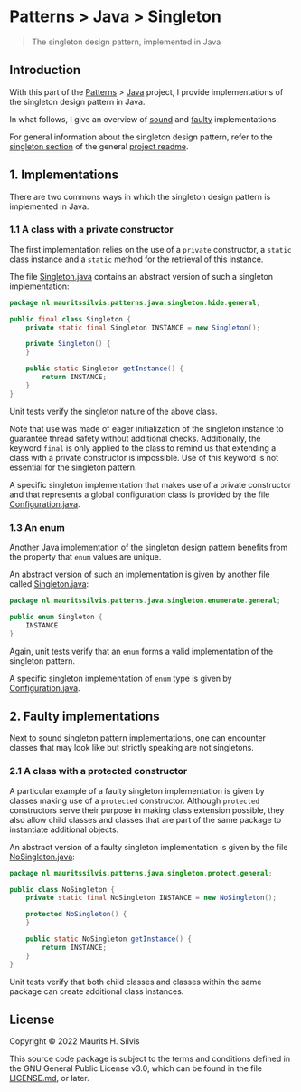# Patterns > Java > Singleton

> The singleton design pattern, implemented in Java

## Introduction

With this part of the [Patterns](https://github.com/mauritssilvis/patterns) > [Java](../../../../../../../..) project, I provide implementations of the singleton design pattern in Java.

In what follows, I give an overview of [sound](#1-implementations) and [faulty](#2-faulty-implementations) implementations.

For general information about the singleton design pattern, refer to the [singleton section](../../../../../../../../../README.md#311-singleton) of the general [project readme](../../../../../../../../../README.md).

## 1. Implementations

There are two commons ways in which the singleton design pattern is implemented in Java.

### 1.1 A class with a private constructor

The first implementation relies on the use of a `private` constructor, a `static` class instance and a `static` method for the retrieval of this instance.

The file [Singleton.java](hide/general/Singleton.java) contains an abstract version of such a singleton implementation:

```java
package nl.mauritssilvis.patterns.java.singleton.hide.general;

public final class Singleton {
    private static final Singleton INSTANCE = new Singleton();

    private Singleton() {
    }

    public static Singleton getInstance() {
        return INSTANCE;
    }
}
```

Unit tests verify the singleton nature of the above class.

Note that use was made of eager initialization of the singleton instance to guarantee thread safety without additional checks.
Additionally, the keyword `final` is only applied to the class to remind us that extending a class with a private constructor is impossible.
Use of this keyword is not essential for the singleton pattern.

A specific singleton implementation that makes use of a private constructor and that represents a global configuration class is provided by the file [Configuration.java](hide/specific/Configuration.java).

### 1.3 An enum

Another Java implementation of the singleton design pattern benefits from the property that `enum` values are unique.

An abstract version of such an implementation is given by another file called [Singleton.java](enumerate/general/Singleton.java):

```java
package nl.mauritssilvis.patterns.java.singleton.enumerate.general;

public enum Singleton {
    INSTANCE
}
```

Again, unit tests verify that an `enum` forms a valid implementation of the singleton pattern. 

A specific singleton implementation of `enum` type is given by [Configuration.java](enumerate/specific/Configuration.java). 

## 2. Faulty implementations

Next to sound singleton pattern implementations, one can encounter classes that may look like but strictly speaking are not singletons.

### 2.1 A class with a protected constructor

A particular example of a faulty singleton implementation is given by classes making use of a `protected` constructor.
Although `protected` constructors serve their purpose in making class extension possible, they also allow child classes and classes that are part of the same package to instantiate additional objects.

An abstract version of a faulty singleton implementation is given by the file [NoSingleton.java](protect/general/NoSingleton.java):

```java
package nl.mauritssilvis.patterns.java.singleton.protect.general;

public class NoSingleton {
    private static final NoSingleton INSTANCE = new NoSingleton();

    protected NoSingleton() {
    }

    public static NoSingleton getInstance() {
        return INSTANCE;
    }
}
```

Unit tests verify that both child classes and classes within the same package can create additional class instances.

## License

Copyright © 2022 Maurits H. Silvis

This source code package is subject to the terms and conditions defined in the GNU General Public License v3.0, which can be found in the file [LICENSE.md](../../../../../../../../../LICENSE.md), or later.
